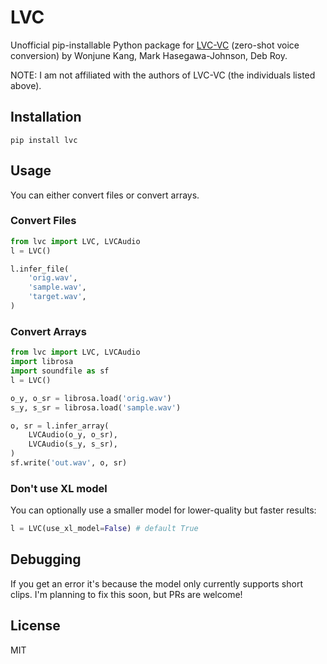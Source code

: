 # LVC

Unofficial pip-installable Python package for [LVC-VC](https://github.com/wonjune-kang/lvc-vc) (zero-shot voice conversion) by Wonjune Kang, Mark Hasegawa-Johnson, Deb Roy.

NOTE: I am not affiliated with the authors of LVC-VC (the individuals listed above).

## Installation

```
pip install lvc
```

## Usage

You can either convert files or convert arrays.

### Convert Files

```python
from lvc import LVC, LVCAudio
l = LVC()

l.infer_file(
    'orig.wav',
    'sample.wav',
    'target.wav',
)
```

### Convert Arrays

```python
from lvc import LVC, LVCAudio
import librosa
import soundfile as sf
l = LVC()

o_y, o_sr = librosa.load('orig.wav')
s_y, s_sr = librosa.load('sample.wav')

o, sr = l.infer_array(
    LVCAudio(o_y, o_sr),
    LVCAudio(s_y, s_sr),
)
sf.write('out.wav', o, sr)
```

### Don't use XL model

You can optionally use a smaller model for lower-quality but faster results:

```python
l = LVC(use_xl_model=False) # default True
```

## Debugging

If you get an error it's because the model only currently supports short clips. I'm planning to fix this soon, but PRs are welcome!

## License

MIT
